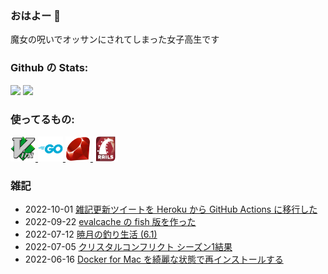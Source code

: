 ### おはよー 👋

魔女の呪いでオッサンにされてしまった女子高生です

### Github の Stats:
![](https://github-readme-stats.vercel.app/api?username=kyohsuke&show_icons=true&count_private=true&line_height=40)
![](https://github-readme-stats.vercel.app/api/top-langs/?username=kyohsuke&hide=html,css,C%23)

### 使ってるもの:
<a href="https://www.vim.org/" target="_blank">
  <img src="https://raw.githubusercontent.com/devicons/devicon/master/icons/vim/vim-original.svg" alt="vim" width="40" height="40" />
</a>
<a href="https://go.dev/" target="_blank">
  <img src="https://raw.githubusercontent.com/devicons/devicon/master/icons/go/go-original-wordmark.svg" alt="rails" width="40" height="40" />
</a>
<a href="https://www.ruby-lang.org/en/" target="_blank">
  <img src="https://raw.githubusercontent.com/devicons/devicon/master/icons/ruby/ruby-original.svg" alt="ruby" width="40" height="40" />
</a>
<a href="https://rubyonrails.org" target="_blank">
  <img src="https://raw.githubusercontent.com/devicons/devicon/master/icons/rails/rails-original-wordmark.svg" alt="rails" width="40" height="40" />
</a>

### 雑記
<!-- feed start -->
- 2022-10-01 [雑記更新ツイートを Heroku から GitHub Actions に移行した](https://kyohsuke.github.io/misc_notes/heroku_to_actions/)
- 2022-09-22 [evalcache の fish 版を作った](https://kyohsuke.github.io/misc_notes/fish_evalcache/)
- 2022-07-12 [暁月の釣り生活 (6.1)](https://kyohsuke.github.io/misc_notes/endwalker_fish/)
- 2022-07-05 [クリスタルコンフリクト シーズン1結果](https://kyohsuke.github.io/misc_notes/crystal_conflict/)
- 2022-06-16 [Docker for Mac を綺麗な状態で再インストールする](https://kyohsuke.github.io/misc_notes/reinstall_docker/)
<!-- feed end -->
